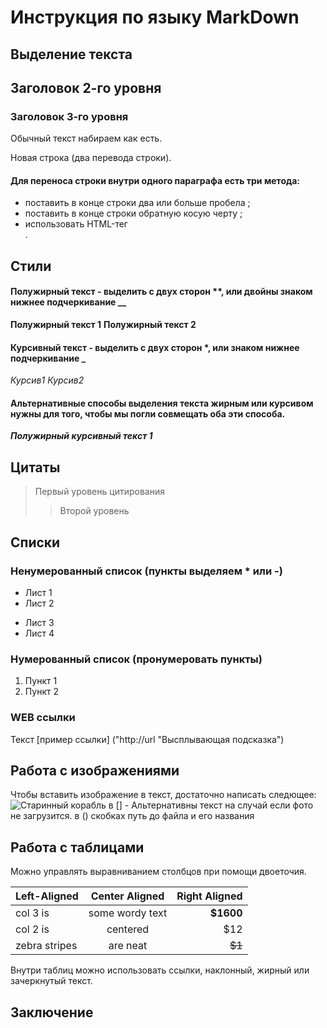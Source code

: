 # Инструкция по языку MarkDown

## Выделение текста

## Заголовок 2-го уровня
### Заголовок 3-го уровня

Обычный текст набираем как есть.

Новая строка (два перевода строки).

#### Для переноса строки внутри одного параграфа есть три метода:
- поставить в конце строки два или больше пробела   ;
- поставить в конце строки обратную косую черту \;
- использовать HTML-тег <br>.

## Стили

#### Полужирный текст - выделить с двух сторон **, или двойны знаком нижнее подчеркивание __

**Полужирный текст 1**
__Полужирный текст 2__

#### Курсивный текст - выделить с двух сторон *, или знаком нижнее подчеркивание _

*Курсив1*
_Курсив2_

#### Альтернативные способы выделения текста жирным или курсивом нужны для того, чтобы мы погли совмещать оба эти способа.
_**Полужирный курсивный текст 1**_

## Цитаты
> Первый уровень цитирования
>> Второй уровень

## Списки

### Ненумерованный список (пункты выделяем * или -)
* Лист 1
* Лист 2
- Лист 3
- Лист 4

### Нумерованный список (пронумеровать пункты)
1. Пункт 1
2. Пункт 2

### WEB ссылки
Текст [пример ссылки] ("http://url "Высплывающая подсказка")

## Работа с изображениями

Чтобы вставить изображение в текст, достаточно написать следющее: 
![]()
![Старинный корабль](conflict.jpg)
в [] - Альтернативны текст на случай если фото не загрузится. 
в () скобках путь до файла и его названия

## Работа с таблицами
Можно управлять выравниванием столбцов при помощи двоеточия.

| Left-Aligned  | Center Aligned  | Right Aligned |
|:------------- |:---------------:| -------------:|
| col 3 is      | some wordy text |     **$1600** |
| col 2 is      | centered        |         $12   |
| zebra stripes | are neat        |        ~~$1~~ |

Внутри таблиц можно использовать ссылки, наклонный, жирный или зачеркнутый текст.

## Заключение



